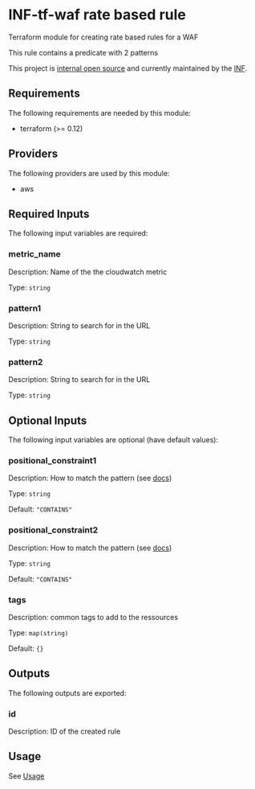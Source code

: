 # INF-tf-waf rate based rule

Terraform module for creating rate based rules for a WAF

This rule contains a predicate with 2 patterns

This project is [internal open source](https://en.wikipedia.org/wiki/Inner_source)
and currently maintained by the [INF](https://github.com/orgs/ryte/teams/inf).

<!-- BEGINNING OF PRE-COMMIT-TERRAFORM DOCS HOOK -->
## Requirements

The following requirements are needed by this module:

- terraform (>= 0.12)

## Providers

The following providers are used by this module:

- aws

## Required Inputs

The following input variables are required:

### metric\_name

Description: Name of the the cloudwatch metric

Type: `string`

### pattern1

Description: String to search for in the URL

Type: `string`

### pattern2

Description: String to search for in the URL

Type: `string`

## Optional Inputs

The following input variables are optional (have default values):

### positional\_constraint1

Description: How to match the pattern (see [docs](https://docs.aws.amazon.com/waf/latest/APIReference/API_ByteMatchTuple.html#WAF-Type-ByteMatchTuple-PositionalConstraint))

Type: `string`

Default: `"CONTAINS"`

### positional\_constraint2

Description: How to match the pattern (see [docs](https://docs.aws.amazon.com/waf/latest/APIReference/API_ByteMatchTuple.html#WAF-Type-ByteMatchTuple-PositionalConstraint))

Type: `string`

Default: `"CONTAINS"`

### tags

Description: common tags to add to the ressources

Type: `map(string)`

Default: `{}`

## Outputs

The following outputs are exported:

### id

Description: ID of the created rule

<!-- END OF PRE-COMMIT-TERRAFORM DOCS HOOK -->
## Usage
See [Usage](/README.md)
